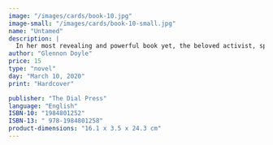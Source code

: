 ```yaml
---
image: "/images/cards/book-10.jpg"
image-small: "/images/cards/book-10-small.jpg"
name: "Untamed"
description: |
  In her most revealing and powerful book yet, the beloved activist, speaker, and bestselling author of Love Warrior and Carry On, Warrior explores the joy and peace we discover when we stop striving to meet the expectations of the world, and start trusting the voice deep within us.
author: "Glennon Doyle"
price: 15
type: "novel"
day: "March 10, 2020"
print: "Hardcover"

publisher: "The Dial Press"
language: "English"
ISBN-10: "1984801252"
ISBN-13: " 978-1984801258"
product-dimensions: "16.1 x 3.5 x 24.3 cm"
---
```

